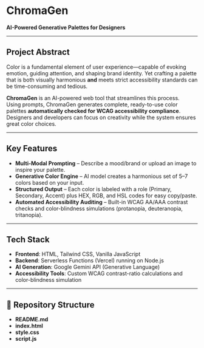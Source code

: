 # ChromaGen  
**AI-Powered Generative Palettes for Designers**

---
                                                                            
## Project Abstract
Color is a fundamental element of user experience—capable of evoking emotion, guiding attention, and shaping brand identity. Yet crafting a palette that is both visually harmonious **and** meets strict accessibility standards can be time-consuming and tedious.

**ChromaGen** is an AI-powered web tool that streamlines this process.  
Using prompts, ChromaGen generates complete, ready-to-use color palettes **automatically checked for WCAG accessibility compliance**. Designers and developers can focus on creativity while the system ensures great color choices.

---

## Key Features
- **Multi-Modal Prompting** – Describe a mood/brand or upload an image to inspire your palette.
- **Generative Color Engine** – AI model creates a harmonious set of 5–7 colors based on your input.
- **Structured Output** – Each color is labeled with a role (Primary, Secondary, Accent) plus HEX, RGB, and HSL codes for easy copy/paste.
- **Automated Accessibility Auditing** – Built-in WCAG AA/AAA contrast checks and color-blindness simulations (protanopia, deuteranopia, tritanopia).

---

## Tech Stack
- **Frontend**: HTML, Tailwind CSS, Vanilla JavaScript  
- **Backend**: Serverless Functions (Vercel) running on Node.js  
- **AI Generation**: Google Gemini API (Generative Language)  
- **Accessibility Tools**: Custom WCAG contrast-ratio calculations and color-blindness simulation

---

## 📂 Repository Structure
- **README.md**
- **index.html**
- **style.css**
- **script.js**